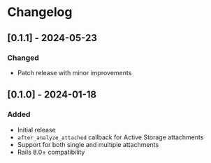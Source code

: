 # Changelog

## [0.1.1] - 2024-05-23

### Changed
- Patch release with minor improvements

## [0.1.0] - 2024-01-18

### Added
- Initial release
- `after_analyze_attached` callback for Active Storage attachments
- Support for both single and multiple attachments
- Rails 8.0+ compatibility 